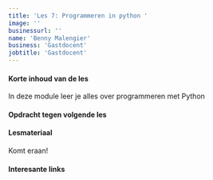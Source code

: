 ```yaml
---
title: 'Les 7: Programmeren in python '
image: ''
businessurl: ''
name: 'Benny Malengier'
business: 'Gastdocent'
jobtitle: 'Gastdocent'
---
```

> 
#### Korte inhoud van de les
In deze module leer je alles over programmeren met Python
#### Opdracht tegen volgende les


#### Lesmateriaal
Komt eraan!


#### Interesante links 

